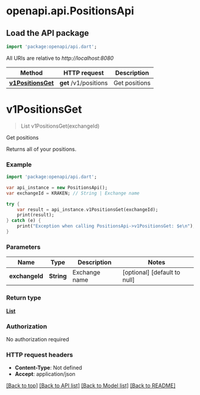 # openapi.api.PositionsApi

## Load the API package
```dart
import 'package:openapi/api.dart';
```

All URIs are relative to *http://localhost:8080*

Method | HTTP request | Description
------------- | ------------- | -------------
[**v1PositionsGet**](PositionsApi.md#v1PositionsGet) | **get** /v1/positions | Get positions


# **v1PositionsGet**
> List<Position> v1PositionsGet(exchangeId)

Get positions

Returns all of your positions.

### Example 
```dart
import 'package:openapi/api.dart';

var api_instance = new PositionsApi();
var exchangeId = KRAKEN; // String | Exchange name

try { 
    var result = api_instance.v1PositionsGet(exchangeId);
    print(result);
} catch (e) {
    print("Exception when calling PositionsApi->v1PositionsGet: $e\n");
}
```

### Parameters

Name | Type | Description  | Notes
------------- | ------------- | ------------- | -------------
 **exchangeId** | **String**| Exchange name | [optional] [default to null]

### Return type

[**List<Position>**](Position.md)

### Authorization

No authorization required

### HTTP request headers

 - **Content-Type**: Not defined
 - **Accept**: application/json

[[Back to top]](#) [[Back to API list]](../README.md#documentation-for-api-endpoints) [[Back to Model list]](../README.md#documentation-for-models) [[Back to README]](../README.md)

